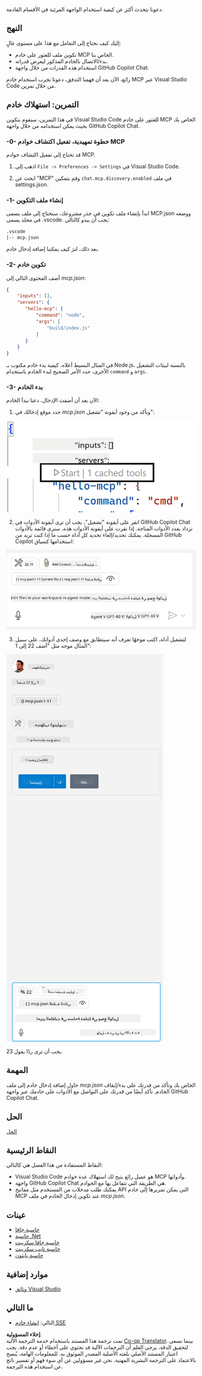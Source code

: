 <!--
CO_OP_TRANSLATOR_METADATA:
{
  "original_hash": "222e01c3002a33355806d60d558d9429",
  "translation_date": "2025-07-14T09:27:44+00:00",
  "source_file": "03-GettingStarted/04-vscode/README.md",
  "language_code": "ar"
}
-->
دعونا نتحدث أكثر عن كيفية استخدام الواجهة المرئية في الأقسام القادمة.

## النهج

إليك كيف نحتاج إلى التعامل مع هذا على مستوى عالٍ:

- تكوين ملف للعثور على خادم MCP الخاص بنا.
- بدء/الاتصال بالخادم المذكور ليعرض قدراته.
- استخدام هذه القدرات من خلال واجهة GitHub Copilot Chat.

رائع، الآن بعد أن فهمنا التدفق، دعونا نجرب استخدام خادم MCP عبر Visual Studio Code من خلال تمرين.

## التمرين: استهلاك خادم

في هذا التمرين، سنقوم بتكوين Visual Studio Code للعثور على خادم MCP الخاص بك بحيث يمكن استخدامه من خلال واجهة GitHub Copilot Chat.

### -0- خطوة تمهيدية، تفعيل اكتشاف خوادم MCP

قد تحتاج إلى تفعيل اكتشاف خوادم MCP.

1. اذهب إلى `File -> Preferences -> Settings` في Visual Studio Code.

2. ابحث عن "MCP" وقم بتمكين `chat.mcp.discovery.enabled` في ملف settings.json.

### -1- إنشاء ملف التكوين

ابدأ بإنشاء ملف تكوين في جذر مشروعك، ستحتاج إلى ملف يسمى MCP.json ووضعه في مجلد يسمى .vscode. يجب أن يبدو كالتالي:

```text
.vscode
|-- mcp.json
```

بعد ذلك، لنرَ كيف يمكننا إضافة إدخال خادم.

### -2- تكوين خادم

أضف المحتوى التالي إلى *mcp.json*:

```json
{
    "inputs": [],
    "servers": {
       "hello-mcp": {
           "command": "node",
           "args": [
               "build/index.js"
           ]
       }
    }
}
```

في المثال البسيط أعلاه، كيفية بدء خادم مكتوب بـ Node.js، بالنسبة لبيئات التشغيل الأخرى، حدد الأمر الصحيح لبدء الخادم باستخدام `command` و `args`.

### -3- بدء الخادم

الآن بعد أن أضفت الإدخال، دعنا نبدأ الخادم:

1. حدد موقع إدخالك في *mcp.json* وتأكد من وجود أيقونة "تشغيل":

  ![بدء الخادم في Visual Studio Code](../../../../translated_images/vscode-start-server.8e3c986612e3555de47e5b1e37b2f3020457eeb6a206568570fd74a17e3796ad.ar.png)  

2. انقر على أيقونة "تشغيل"، يجب أن ترى أيقونة الأدوات في GitHub Copilot Chat تزداد بعدد الأدوات المتاحة. إذا نقرت على أيقونة الأدوات هذه، سترى قائمة بالأدوات المسجلة. يمكنك تحديد/إلغاء تحديد كل أداة حسب ما إذا كنت تريد من GitHub Copilot استخدامها كسياق:

  ![بدء الخادم في Visual Studio Code](../../../../translated_images/vscode-tool.0b3bbea2fb7d8c26ddf573cad15ef654e55302a323267d8ee6bd742fe7df7fed.ar.png)

3. لتشغيل أداة، اكتب موجهًا تعرف أنه سيتطابق مع وصف إحدى أدواتك، على سبيل المثال موجه مثل "أضف 22 إلى 1":

  ![تشغيل أداة من GitHub Copilot](../../../../translated_images/vscode-agent.d5a0e0b897331060518fe3f13907677ef52b879db98c64d68a38338608f3751e.ar.png)

  يجب أن ترى ردًا يقول 23.

## المهمة

حاول إضافة إدخال خادم إلى ملف *mcp.json* الخاص بك وتأكد من قدرتك على بدء/إيقاف الخادم. تأكد أيضًا من قدرتك على التواصل مع الأدوات على خادمك عبر واجهة GitHub Copilot Chat.

## الحل

[الحل](./solution/README.md)

## النقاط الرئيسية

النقاط المستفادة من هذا الفصل هي كالتالي:

- Visual Studio Code هو عميل رائع يتيح لك استهلاك عدة خوادم MCP وأدواتها.
- واجهة GitHub Copilot Chat هي الطريقة التي تتفاعل بها مع الخوادم.
- يمكنك طلب مدخلات من المستخدم مثل مفاتيح API التي يمكن تمريرها إلى خادم MCP عند تكوين إدخال الخادم في ملف *mcp.json*.

## عينات

- [حاسبة جافا](../samples/java/calculator/README.md)
- [حاسبة .Net](../../../../03-GettingStarted/samples/csharp)
- [حاسبة جافا سكريبت](../samples/javascript/README.md)
- [حاسبة تايب سكريبت](../samples/typescript/README.md)
- [حاسبة بايثون](../../../../03-GettingStarted/samples/python)

## موارد إضافية

- [وثائق Visual Studio](https://code.visualstudio.com/docs/copilot/chat/mcp-servers)

## ما التالي

- التالي: [إنشاء خادم SSE](../05-sse-server/README.md)

**إخلاء المسؤولية**:  
تمت ترجمة هذا المستند باستخدام خدمة الترجمة الآلية [Co-op Translator](https://github.com/Azure/co-op-translator). بينما نسعى لتحقيق الدقة، يرجى العلم أن الترجمات الآلية قد تحتوي على أخطاء أو عدم دقة. يجب اعتبار المستند الأصلي بلغته الأصلية المصدر الموثوق به. للمعلومات الهامة، يُنصح بالاعتماد على الترجمة البشرية المهنية. نحن غير مسؤولين عن أي سوء فهم أو تفسير ناتج عن استخدام هذه الترجمة.